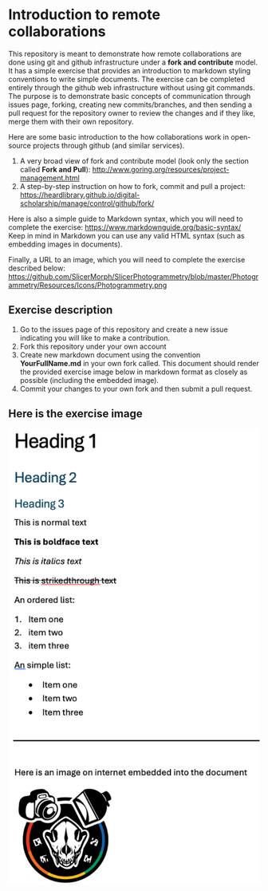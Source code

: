 # Introduction to remote collaborations
This repository is meant to demonstrate how remote collaborations are done using git and github infrastructure under a **fork and contribute** model. It has a simple exercise that provides an introduction to markdown styling conventions to write simple documents. The exercise can be completed entirely through the github web infrastructure without using git commands. The purpose is to demonstrate basic concepts of communication through issues page, forking, creating new commits/branches, and then sending a pull request for the repository owner to review the changes and if they like, merge them with their own repository. 

Here are some basic introduction to the how collaborations work in open-source projects through github (and similar services). 
1. A very broad view of fork and contribute model (look only the section called **Fork and Pull**): http://www.goring.org/resources/project-management.html
2. A step-by-step instruction on how to fork, commit and pull a project: https://heardlibrary.github.io/digital-scholarship/manage/control/github/fork/

Here is also a simple guide to Markdown syntax, which you will need to complete the exercise: https://www.markdownguide.org/basic-syntax/
Keep in mind in Markdown you can use any valid HTML syntax (such as embedding images in documents). 

Finally, a URL to an image, which you will need to complete the exercise described below: https://github.com/SlicerMorph/SlicerPhotogrammetry/blob/master/Photogrammetry/Resources/Icons/Photogrammetry.png

## Exercise description
1. Go to the issues page of this repository and create a new issue indicating you will like to make a contribution.
2. Fork this repository under your own account
3. Create new markdown document using the convention **YourFullName.md** in your own fork called. This document should render the provided exercise image below in markdown format as closely as possible (including the embedded image).
4. Commit your changes to your own fork and then submit a pull request.

## Here is the exercise image


<img src="./exercise.png" width=600>
